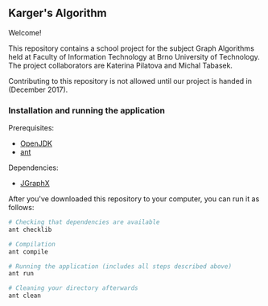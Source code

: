 ## Karger's Algorithm

Welcome!

This repository contains a school project for the subject Graph Algorithms held at Faculty of Information Technology at Brno University of Technology.
The project collaborators are Katerina Pilatova and Michal Tabasek.

Contributing to this repository is not allowed until our project is handed in (December 2017).


### Installation and running the application

Prerequisites:
* [OpenJDK](http://openjdk.java.net/)
* [ant](http://ant.apache.org/)

Dependencies:
* [JGraphX](https://github.com/jgraph/jgraphx)

After you've downloaded this repository to your computer, you can run it as follows:

```bash
# Checking that dependencies are available
ant checklib

# Compilation
ant compile

# Running the application (includes all steps described above)
ant run

# Cleaning your directory afterwards
ant clean
```
